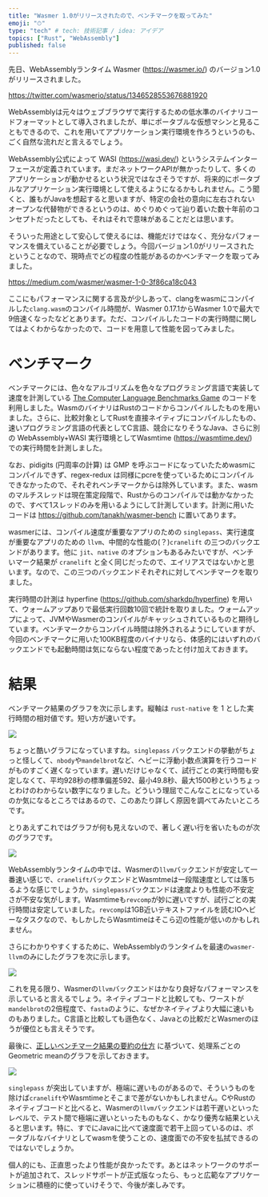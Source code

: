 ```yaml
---
title: "Wasmer 1.0がリリースされたので、ベンチマークを取ってみた"
emoji: "⏱"
type: "tech" # tech: 技術記事 / idea: アイデア
topics: ["Rust", "WebAssembly"]
published: false
---
```


先日、WebAssemblyランタイム Wasmer (https://wasmer.io/) のバージョン1.0がリリースされました。

https://twitter.com/wasmerio/status/1346528553676881920

WebAssemblyは元々はウェブブラウザで実行するための低水準のバイナリコードフォーマットとして導入されましたが、単にポータブルな仮想マシンと見ることもできるので、これを用いてアプリケーション実行環境を作ろうというのも、ごく自然な流れだと言えるでしょう。

WebAssembly公式によって WASI (https://wasi.dev/) というシステムインターフェースが定義されています。まだネットワークAPIが無かったりして、多くのアプリケーションが動かせるという状況ではなさそうですが、将来的にポータブルなアプリケーション実行環境として使えるようになるかもしれません。こう聞くと、誰もがJavaを想起すると思いますが、特定の会社の意向に左右されないオープンな代替物ができるというのは、めぐりめぐって辿り着いた数十年前のコンセプトだったとしても、それはそれで意味があることだとは思います。

そういった用途として安心して使えるには、機能だけではなく、充分なパフォーマンスを備えていることが必要でしょう。今回バージョン1.0がリリースされたということなので、現時点でどの程度の性能があるのかベンチマークを取ってみました。

https://medium.com/wasmer/wasmer-1-0-3f86ca18c043

ここにもパフォーマンスに関する言及が少しあって、clangをwasmにコンパイルした`clang.wasm`のコンパイル時間が、Wasmer 0.17.1からWasmer 1.0で最大で9倍速くなったなどとあります。ただ、コンパイルしたコードの実行時間に関してはよくわからなかったので、コードを用意して性能を図ってみました。

# ベンチマーク

ベンチマークには、色々なアルゴリズムを色々なプログラミング言語で実装して速度を計測している [The Computer Language Benchmarks Game](https://benchmarksgame-team.pages.debian.net/benchmarksgame/index.html) のコードを利用しました。WasmのバイナリはRustのコードからコンパイルしたものを用いました。さらに、比較対象としてRustを直接ネイティブにコンパイルしたもの、速いプログラミング言語の代表としてC言語、競合になりそうなJava、さらに別の WebAssembly+WASI 実行環境としてWasmtime (https://wasmtime.dev/) での実行時間を計測しました。

なお、pidigits (円周率の計算) は GMP を呼ぶコードになっていたためwasmにコンパイルできず、regex-redux は同様にpcreを使っているためにコンパイルできなかったので、それぞれベンチマークからは除外しています。また、wasmのマルチスレッドは現在策定段階で、Rustからのコンパイルでは動かなかったので、すべて1スレッドのみを用いるようにして計測しています。計測に用いたコードは https://github.com/tanakh/wasmer-bench に置いてあります。

wasmerには、コンパイル速度が重要なアプリのための `singlepass`、実行速度が重要なアプリのための `llvm`、中間的な性能の(？)`cranelift` の三つのバックエンドがあります。他に `jit`、`native` のオプションもあるみたいですが、ベンチいマーク結果が `cranelift` と全く同じだったので、エイリアスではないかと思います。なので、この三つのバックエンドそれぞれに対してベンチマークを取りました。

実行時間の計測は hyperfine (https://github.com/sharkdp/hyperfine) を用いて、ウォームアップありで最低実行回数10回で統計を取りました。ウォームアップによって、JVMやWasmerのコンパイルがキャッシュされているものと期待しています。ベンチマークからコンパイル時間は除外されるようにしていますが、今回のベンチマークに用いた100KB程度のバイナリなら、体感的にはいずれのバックエンドでも起動時間は気にならない程度であったと付け加えておきます。

# 結果

ベンチマーク結果のグラフを次に示します。縦軸は `rust-native` を 1 とした実行時間の相対値です。短い方が速いです。

![](https://storage.googleapis.com/zenn-user-upload/kviowa4y4x769ic5yyxtlfkqg31j)

ちょっと酷いグラフになっていますね。`singlepass` バックエンドの挙動がちょっと怪しくて、`nbody`や`mandelbrot`など、ヘビーに浮動小数点演算を行うコードがものすごく遅くなっています。遅いだけじゃなくて、試行ごとの実行時間も安定しなくて、平均928秒の標準偏差592、最小49.8秒、最大1500秒というちょっとわけのわからない数字になりました。どういう理屈でこんなことになっているのか気になるところではあるので、このあたり詳しく原因を調べてみたいところです。

とりあえずこれではグラフが何も見えないので、著しく遅い行を省いたものが次のグラフです。

![](https://storage.googleapis.com/zenn-user-upload/qe0dh3i4har7qcx92s2lnoxdlgct)

WebAssemblyランタイムの中では、Wasmerの`llvm`バックエンドが安定して一番速い感じで、`cranelift`バックエンドとWasmtmeは一段階速度としては落ちるような感じでしょうか。`singlepass`バックエンドは速度よりも性能の不安定さが不安な気がします。Wasmtimeも`revcomp`が妙に遅いですが、試行ごとの実行時間は安定していました。`revcomp`は1GB近いテキストファイルを読むIOヘビーなタスクなので、もしかしたらWasmtimeはそこら辺の性能が低いのかもしれません。

さらにわかりやすくするために、WebAssemblyのランタイムを最速の`wasmer-llvm`のみにしたグラフを次に示します。

![](https://storage.googleapis.com/zenn-user-upload/4qb5n452c27ssjbxhzwg6b6nkowg)

これを見る限り、Wasmerの`llvm`バックエンドはかなり良好なパフォーマンスを示していると言えるでしょう。ネイティブコードと比較しても、ワーストが`mandelbrot`の2倍程度で、`fasta`のように、なぜかネイティブより大幅に速いものもありました。C言語と比較しても遜色なく、Javaとの比較だとWasmerのほうが優位とも言えそうです。

最後に、[正しいベンチマーク結果の要約の仕方](http://ece.uprm.edu/~nayda/Courses/Icom5047F06/Papers/paper4.pdf) に基づいて、処理系ごとのGeometric meanのグラフを示しておきます。

![](https://storage.googleapis.com/zenn-user-upload/wlgzzzc4rzah9udnk4m8nac5v8mi)

`singlepass` が突出していますが、極端に遅いものがあるので、そういうものを除けば`cranelift`やWasmtimeとそこまで差がないかもしれません。CやRustのネイティブコードと比べると、Wasmerの`llvm`バックエンドは若干遅いといったレベルで、テスト間で極端に遅いといったものもなく、かなり優秀な結果といえると思います。特に、すでにJavaに比べて速度面で若干上回っているのは、ポータブルなバイナリとしてwasmを使うことの、速度面での不安を払拭できるのではないでしょうか。

個人的にも、正直思ったより性能が良かったです。あとはネットワークのサポートが追加されて、スレッドサポートが正式版なったら、もっと広範なアプリケーションに積極的に使っていけそうで、今後が楽しみです。
